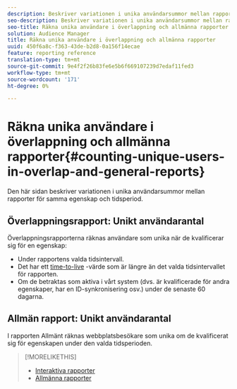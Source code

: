 ```yaml
---
description: Beskriver variationen i unika användarsummor mellan rapporter för samma egenskap och tidsperiod.
seo-description: Beskriver variationen i unika användarsummor mellan rapporter för samma egenskap och tidsperiod i Adobe Audience Manager
seo-title: Räkna unika användare i överlappning och allmänna rapporter i AAM
solution: Audience Manager
title: Räkna unika användare i överlappning och allmänna rapporter
uuid: 450f6a8c-f363-43de-b2d8-0a156f14ecae
feature: reporting reference
translation-type: tm+mt
source-git-commit: 9e4f2f26b83fe6e5b6f669107239d7edaf11fed3
workflow-type: tm+mt
source-wordcount: '171'
ht-degree: 0%

---
```



# Räkna unika användare i överlappning och allmänna rapporter{#counting-unique-users-in-overlap-and-general-reports}

Den här sidan beskriver variationen i unika användarsummor mellan rapporter för samma egenskap och tidsperiod.

<!-- 

c_unique_user_counts.xml

 -->

## Överlappningsrapport: Unikt användarantal

Överlappningsrapporterna räknas användare som unika när de kvalificerar sig för en egenskap:

* Under rapportens valda tidsintervall.
* Det har ett [time-to-live](../features/traits/segment-ttl-explained.md) -värde som är längre än det valda tidsintervallet för rapporten.
* Om de betraktas som aktiva i vårt system (dvs. är kvalificerade för andra egenskaper, har en ID-synkronisering osv.) under de senaste 60 dagarna.

## Allmän rapport: Unikt användarantal

I rapporten Allmänt räknas webbplatsbesökare som unika om de kvalificerat sig för egenskapen under den valda tidsperioden.

>[!MORELIKETHIS]
>
>* [Interaktiva rapporter](../reporting/dynamic-reports/dynamic-reports.md#interactive-and-overlap-reports)
>* [Allmänna rapporter](../reporting/general-reports.md#general-reports-overview)

